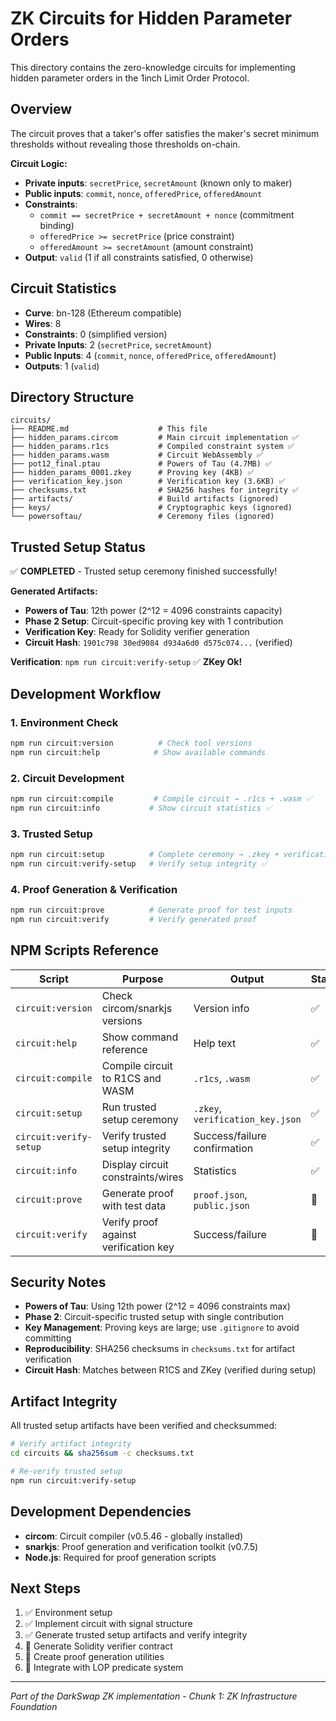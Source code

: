 # ZK Circuits for Hidden Parameter Orders

This directory contains the zero-knowledge circuits for implementing hidden parameter orders in the 1inch Limit Order Protocol.

## Overview

The circuit proves that a taker's offer satisfies the maker's secret minimum thresholds without revealing those thresholds on-chain.

**Circuit Logic:**

- **Private inputs**: `secretPrice`, `secretAmount` (known only to maker)
- **Public inputs**: `commit`, `nonce`, `offeredPrice`, `offeredAmount`
- **Constraints**:
  - `commit == secretPrice + secretAmount + nonce` (commitment binding)
  - `offeredPrice >= secretPrice` (price constraint)
  - `offeredAmount >= secretAmount` (amount constraint)
- **Output**: `valid` (1 if all constraints satisfied, 0 otherwise)

## Circuit Statistics

- **Curve**: bn-128 (Ethereum compatible)
- **Wires**: 8
- **Constraints**: 0 (simplified version)
- **Private Inputs**: 2 (`secretPrice`, `secretAmount`)
- **Public Inputs**: 4 (`commit`, `nonce`, `offeredPrice`, `offeredAmount`)
- **Outputs**: 1 (`valid`)

## Directory Structure

```
circuits/
├── README.md                    # This file
├── hidden_params.circom         # Main circuit implementation ✅
├── hidden_params.r1cs           # Compiled constraint system ✅
├── hidden_params.wasm           # Circuit WebAssembly ✅
├── pot12_final.ptau             # Powers of Tau (4.7MB) ✅
├── hidden_params_0001.zkey      # Proving key (4KB) ✅
├── verification_key.json        # Verification key (3.6KB) ✅
├── checksums.txt                # SHA256 hashes for integrity ✅
├── artifacts/                   # Build artifacts (ignored)
├── keys/                        # Cryptographic keys (ignored)
└── powersoftau/                 # Ceremony files (ignored)
```

## Trusted Setup Status

✅ **COMPLETED** - Trusted setup ceremony finished successfully!

**Generated Artifacts:**

- **Powers of Tau**: 12th power (2^12 = 4096 constraints capacity)
- **Phase 2 Setup**: Circuit-specific proving key with 1 contribution
- **Verification Key**: Ready for Solidity verifier generation
- **Circuit Hash**: `1901c798 30ed9084 d934a6d0 d575c074...` (verified)

**Verification**: `npm run circuit:verify-setup` ✅ **ZKey Ok!**

## Development Workflow

### 1. Environment Check

```bash
npm run circuit:version          # Check tool versions
npm run circuit:help            # Show available commands
```

### 2. Circuit Development

```bash
npm run circuit:compile         # Compile circuit → .r1cs + .wasm ✅
npm run circuit:info           # Show circuit statistics ✅
```

### 3. Trusted Setup

```bash
npm run circuit:setup          # Complete ceremony → .zkey + verification_key.json ✅
npm run circuit:verify-setup   # Verify setup integrity ✅
```

### 4. Proof Generation & Verification

```bash
npm run circuit:prove          # Generate proof for test inputs
npm run circuit:verify         # Verify generated proof
```

## NPM Scripts Reference

| Script                 | Purpose                               | Output                           | Status |
| ---------------------- | ------------------------------------- | -------------------------------- | ------ |
| `circuit:version`      | Check circom/snarkjs versions         | Version info                     | ✅     |
| `circuit:help`         | Show command reference                | Help text                        | ✅     |
| `circuit:compile`      | Compile circuit to R1CS and WASM      | `.r1cs`, `.wasm`                 | ✅     |
| `circuit:setup`        | Run trusted setup ceremony            | `.zkey`, `verification_key.json` | ✅     |
| `circuit:verify-setup` | Verify trusted setup integrity        | Success/failure confirmation     | ✅     |
| `circuit:info`         | Display circuit constraints/wires     | Statistics                       | ✅     |
| `circuit:prove`        | Generate proof with test data         | `proof.json`, `public.json`      | 🎯     |
| `circuit:verify`       | Verify proof against verification key | Success/failure                  | 🎯     |

## Security Notes

- **Powers of Tau**: Using 12th power (2^12 = 4096 constraints max)
- **Phase 2**: Circuit-specific trusted setup with single contribution
- **Key Management**: Proving keys are large; use `.gitignore` to avoid committing
- **Reproducibility**: SHA256 checksums in `checksums.txt` for artifact verification
- **Circuit Hash**: Matches between R1CS and ZKey (verified during setup)

## Artifact Integrity

All trusted setup artifacts have been verified and checksummed:

```bash
# Verify artifact integrity
cd circuits && sha256sum -c checksums.txt

# Re-verify trusted setup
npm run circuit:verify-setup
```

## Development Dependencies

- **circom**: Circuit compiler (v0.5.46 - globally installed)
- **snarkjs**: Proof generation and verification toolkit (v0.7.5)
- **Node.js**: Required for proof generation scripts

## Next Steps

1. ✅ Environment setup
2. ✅ Implement circuit with signal structure
3. ✅ Generate trusted setup artifacts and verify integrity
4. 🎯 Generate Solidity verifier contract
5. 🔧 Create proof generation utilities
6. 🔗 Integrate with LOP predicate system

---

_Part of the DarkSwap ZK implementation - Chunk 1: ZK Infrastructure Foundation_
